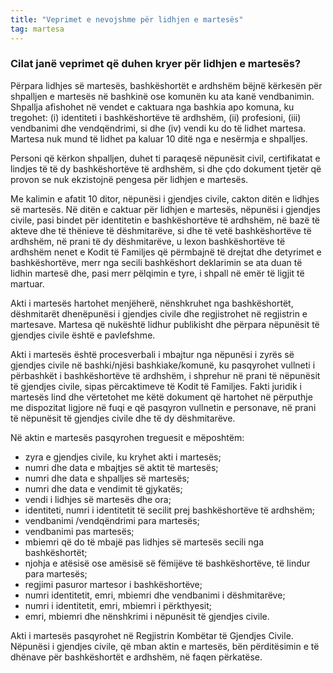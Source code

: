 ```yaml
---
title: "Veprimet e nevojshme për lidhjen e martesës"
tag: martesa
---
```


### Cilat janë veprimet që duhen kryer për lidhjen e martesës?

Përpara lidhjes së martesës, bashkëshortët e ardhshëm bëjnë kërkesën për shpalljen e martesës në bashkinë ose komunën ku ata kanë vendbanimin. Shpallja afishohet në vendet e caktuara nga bashkia apo komuna, ku tregohet: (i) identiteti i bashkëshortëve të ardhshëm, (ii) profesioni, (iii) vendbanimi dhe vendqëndrimi, si dhe (iv) vendi ku do të lidhet martesa. Martesa nuk mund të lidhet pa kaluar 10 ditë nga e nesërmja e shpalljes.

Personi që kërkon shpalljen, duhet ti paraqesë nëpunësit civil, certifikatat e lindjes të të dy bashkëshortëve të ardhshëm, si dhe çdo dokument tjetër që provon se nuk ekzistojnë pengesa për lidhjen e martesës.

Me kalimin e afatit 10 ditor, nëpunësi i gjendjes civile, cakton ditën e lidhjes së martesës. Në ditën e caktuar për lidhjen e martesës, nëpunësi i gjendjes civile, pasi bindet për identitetin e bashkëshortëve të ardhshëm, në bazë të akteve dhe të thënieve të dëshmitarëve, si dhe të vetë bashkëshortëve të ardhshëm, në prani të dy dëshmitarëve, u lexon bashkëshortëve të ardhshëm nenet e Kodit të Familjes që përmbajnë të drejtat dhe detyrimet e bashkëshortëve, merr nga secili bashkëshort deklarimin se ata duan të lidhin martesë dhe, pasi merr pëlqimin e tyre, i shpall në emër të ligjit të martuar.

Akti i martesës hartohet menjëherë, nënshkruhet nga bashkëshortët, dëshmitarët dhenëpunësi i gjendjes civile dhe regjistrohet në regjistrin e martesave. Martesa që nukështë lidhur publikisht dhe përpara nëpunësit të gjendjes civile është e pavlefshme.

Akti i martesës është procesverbali i mbajtur nga nëpunësi i zyrës së gjendjes civile në bashki/njësi bashkiake/komunë, ku pasqyrohet vullneti i përbashkët i bashkëshortëve të ardhshëm, i shprehur në prani të nëpunësit të gjendjes civile, sipas përcaktimeve të Kodit të Familjes. Fakti juridik i martesës lind dhe vërtetohet me këtë dokument që hartohet në përputhje me dispozitat ligjore në fuqi e që pasqyron vullnetin e personave, në prani të nëpunësit të gjendjes civile dhe të dy dëshmitarëve.

Në aktin e martesës pasqyrohen treguesit e mëposhtëm:

* zyra e gjendjes civile, ku kryhet akti i martesës;
* numri dhe data e mbajtjes së aktit të martesës;
* numri dhe data e shpalljes së martesës;
* numri dhe data e vendimit të gjykatës;
* vendi i lidhjes së martesës dhe ora;
* identiteti, numri i identitetit të secilit prej bashkëshortëve të ardhshëm;
* vendbanimi /vendqëndrimi para martesës;
* vendbanimi pas martesës;
* mbiemri që do të mbajë pas lidhjes së martesës secili nga bashkëshortët;
* njohja e atësisë ose amësisë së fëmijëve të bashkëshortëve, të lindur para martesës;
* regjimi pasuror martesor i bashkëshortëve;
* numri identitetit, emri, mbiemri dhe vendbanimi i dëshmitarëve;
* numri i identitetit, emri, mbiemri i përkthyesit;
* emri, mbiemri dhe nënshkrimi i nëpunësit të gjendjes civile.

Akti i martesës pasqyrohet në Regjistrin Kombëtar të Gjendjes Civile. Nëpunësi i gjendjes civile, që mban aktin e martesës, bën përditësimin e të dhënave për bashkëshortët e ardhshëm, në faqen përkatëse.
